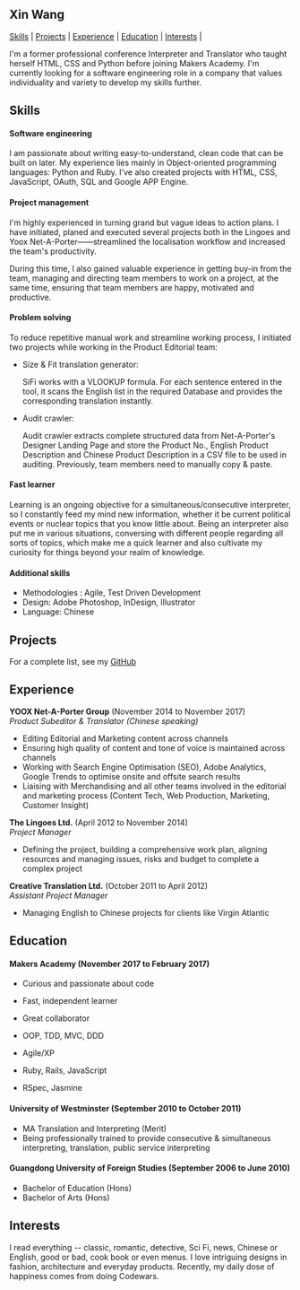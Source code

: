 ## Xin Wang

[Skills](#skills) | [Projects](#projects) | [Experience](#experience) | [Education](#education) | [Interests](#interests) |

I'm a former professional conference Interpreter and Translator who taught herself HTML, CSS and Python before joining Makers Academy. I'm currently looking for a software engineering role in a company that values individuality and variety to develop my skills further.

## Skills

#### Software engineering
I am passionate about writing easy-to-understand, clean code that can be built on later. My experience lies mainly in Object-oriented programming languages: Python and Ruby. I've also created projects with HTML, CSS, JavaScript, OAuth, SQL and Google APP Engine.

#### Project management
I'm highly experienced in turning grand but vague ideas to action plans. I have initiated, planed and executed several projects both in the Lingoes and Yoox Net-A-Porter——streamlined the localisation workflow and increased the team's productivity.

During this time, I also gained valuable experience in getting buy-in from the team, managing and directing team members to work on a project, at the same time, ensuring that team members are happy, motivated and productive.

#### Problem solving
To reduce repetitive manual work and streamline working process, I initiated two projects while working in the Product Editorial team:  

- Size & Fit translation generator:

  SiFi works with a VLOOKUP formula. For each sentence entered in the tool, it scans the English list in the required Database and provides the corresponding translation instantly.

- Audit crawler:

  Audit crawler extracts complete structured data from Net-A-Porter's Designer Landing Page and store the Product No., English Product Description and Chinese Product Description in a CSV file to be used in auditing. Previously, team members need to manually copy & paste.

#### Fast learner
Learning is an ongoing objective for a simultaneous/consecutive interpreter, so I constantly feed my mind new information, whether it be current political events or nuclear topics that you know little about. Being an interpreter also put me in various situations, conversing with different people regarding all sorts of topics, which make me a quick learner and also cultivate my curiosity for things beyond your realm of knowledge.

#### Additional skills

   - Methodologies : Agile, Test Driven Development
   - Design: Adobe Photoshop, InDesign, Illustrator
   - Language: Chinese

## Projects

For a complete list, see my [GitHub](https://github.com/Xin00163?tab=repositories)

## Experience

**YOOX Net-A-Porter Group** (November 2014 to November 2017)    
*Product Subeditor & Translator (Chinese speaking)*  
- Editing Editorial and Marketing content across channels
- Ensuring high quality of content and tone of voice is maintained across channels
- Working with Search Engine Optimisation (SEO), Adobe Analytics, Google Trends to optimise onsite and offsite search results
- Liaising with Merchandising and all other teams involved in the editorial and marketing process (Content Tech, Web Production, Marketing, Customer Insight)

**The Lingoes Ltd.** (April 2012 to November 2014)   
*Project Manager*  
- Defining the project, building a comprehensive work plan, aligning resources and managing issues, risks and budget to complete a complex project

**Creative Translation Ltd.**	(October 2011 to April 2012)   
*Assistant Project Manager*  
- Managing English to Chinese projects for clients like Virgin Atlantic

## Education

#### Makers Academy (November 2017 to February 2017)

- Curious and passionate about code
- Fast, independent learner
- Great collaborator

- OOP, TDD, MVC, DDD
- Agile/XP
- Ruby, Rails, JavaScript
- RSpec, Jasmine

#### University of Westminster (September 2010 to October 2011)

- MA Translation and Interpreting (Merit)
- Being professionally trained to provide consecutive & simultaneous interpreting, translation, public service interpreting

#### Guangdong University of Foreign Studies (September 2006 to June 2010)

- Bachelor of Education (Hons)
- Bachelor of Arts (Hons)

## Interests
I read everything -- classic, romantic, detective, Sci Fi, news, Chinese or English, good or bad, cook book or even menus.
I love intriguing designs in fashion, architecture and everyday products.
Recently, my daily dose of happiness comes from doing Codewars.
